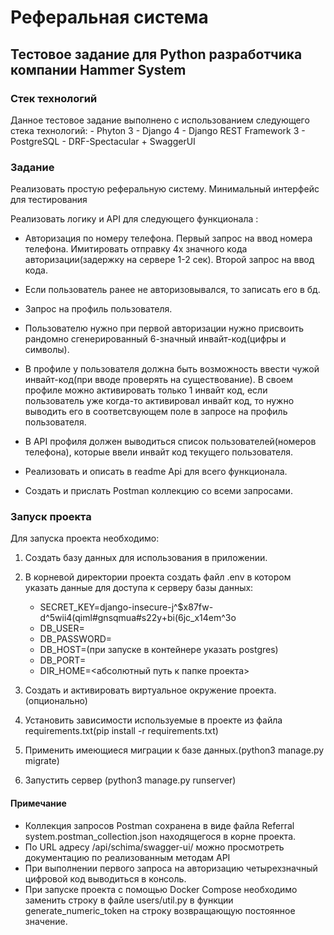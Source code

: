 

# Реферальная система

## Тестовое задание для Python разработчика компании Hammer System

### Стек технологий

Данное тестовое задание выполнено с использованием следующего стека технологий:
    - Phyton 3
    - Django 4
    - Django REST Framework 3
    - PostgreSQL 
    - DRF-Spectacular + SwaggerUI

### Задание

Реализовать простую реферальную систему. Минимальный интерфейс для тестирования

Реализовать логику и API для следующего функционала :

-	Авторизация по номеру телефона. Первый запрос на ввод номера телефона. 
Имитировать отправку 4х значного кода авторизации(задержку на сервере 1-2 сек). Второй запрос на ввод кода.

-	Если пользователь ранее не авторизовывался, то записать его в бд.

-	Запрос на профиль пользователя.

-	Пользователю нужно при первой авторизации нужно присвоить рандомно сгенерированный 
6-значный инвайт-код(цифры и символы).

-	В профиле у пользователя должна быть возможность ввести чужой инвайт-код(при вводе проверять на существование). 
В своем профиле можно активировать только 1 инвайт код, если пользователь уже когда-то активировал инвайт код, 
то нужно выводить его в соответсвующем поле в запросе на профиль пользователя.

-	В API профиля должен выводиться список пользователей(номеров телефона), 
которые ввели инвайт код текущего пользователя.

-	Реализовать и описать в readme Api для всего функционала.

-	Создать и прислать Postman коллекцию со всеми запросами.

### Запуск проекта

Для запуска проекта необходимо:

1. Создать базу данных для использования в приложении.

2. В корневой директории проекта создать файл .env в котором указать данные для доступа к серверу базы данных:

    - SECRET_KEY=django-insecure-j^$x87fw-d^5wii4(qiml#gnsqmua#s22y+bi(6jc_x14em^3o
    - DB_USER=
    - DB_PASSWORD=
    - DB_HOST=(при запуске в контейнере указать postgres)
    - DB_PORT=
    - DIR_HOME=<абсолютный путь к папке проекта>

3. Создать и активировать виртуальное окружение проекта.(опционально)

4. Установить зависимости используемые в проекте из файла requirements.txt(pip install -r requirements.txt)

5. Применить имеющиеся миграции к базе данных.(python3 manage.py migrate)

6. Запустить сервер (python3 manage.py runserver)

#### Примечание

* Коллекция запросов Postman coхранена в виде файла Referral system.postman_collection.json находящегося в корне проекта.
* По URL  адресу /api/schima/swagger-ui/ можно просмотреть документацию по реализованным методам API 
* При выполнении первого запроса на авторизацию четырехзначный цифровой код выводиться в консоль.
* При запуске проекта с помощью Docker Compose необходимо заменить строку в файле users/util.py в функции generate_numeric_token на строку возвращающую постоянное значение.
